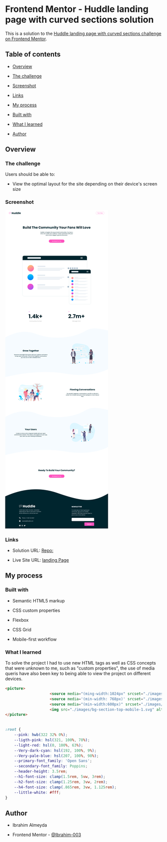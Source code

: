 # Frontend Mentor - Huddle landing page with curved sections solution
  

This is a solution to the [Huddle landing page with curved sections challenge on Frontend Mentor](https://www.frontendmentor.io/challenges/huddle-landing-page-with-curved-sections-5ca5ecd01e82137ec91a50f2).

  

## Table of contents

  

- [Overview](#overview)

- [The challenge](#the-challenge)

- [Screenshot](#screenshot)

- [Links](#links)

- [My process](#my-process)

- [Built with](#built-with)

- [What I learned](#what-i-learned)

- [Author](#author)

  


## Overview



### The challenge

  

Users should be able to:

- View the optimal layout for the site depending on their device's screen size

  

### Screenshot

  

![Desktop](./screenshots/desktop.png)

### Links

  

- Solution URL: [Repo:](https://github.com/Ibrahim-003/juniorProject__1)

- Live Site URL: [landing Page](https://your-live-site-url.com)

  

## My process

### Built with

- Semantic HTML5 markup

- CSS custom properties

- Flexbox

- CSS Grid

- Mobile-first workflow

  

### What I learned

  

To solve the project I had to use new HTML tags as well as CSS concepts that were unknown to me, such as "custom properties", the use of media queris have also been key to being able to view the project on different devices.

  

```html
<picture>
                    <source media="(ming-width:1024px" srcset="./images/bg-section-top-desktop-2.svg">
                    <source media='(min-width: 768px)' srcset="./images/bg-section-top-desktop-1.svg">
                    <source media="(min-width:600px)" srcset="./images/bg-section-top-mobile-2.svg">
                    <img src="./images/bg-section-top-mobile-1.svg" alt="#">
</picture>
```

```css

:root {
    --pink: hwb(322 32% 0%);
    --ligth-pink: hsl(321, 100%, 78%);
    --light-red: hsl(0, 100%, 63%);
    --Very-dark-cyan: hsl(192, 100%, 9%);
    --Very-pale-blue: hsl(207, 100%, 98%);
    --primary-font_family: 'Open Sans';
    --secondary-font_family: Poppins;
    --header-height: 3.5rem;
    --h1-font-size: clamp(1.5rem, 5vw, 3rem);
    --h2-font-size: clamp(1.25rem, 3vw, 2rem);
    --h4-font-size: clamp(.865rem, 3vw, 1.125rem);
    --little-white: #fff;
}

```

  

## Author

  
- Ibrahim Almeyda

- Frontend Mentor - [@Ibrahim-003](https://www.frontendmentor.io/profile/Ibrahim-003)
  
